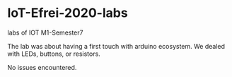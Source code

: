 # IoT-Efrei-2020-labs
labs of IOT M1-Semester7

The lab was about having a first touch with arduino ecosystem.
We dealed with LEDs, buttons, or resistors.

No issues encountered.